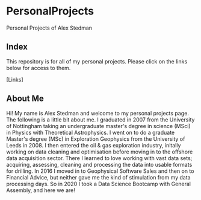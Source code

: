 # PersonalProjects
Personal Projects of Alex Stedman

## Index
This repository is for all of my personal projects.  Please click on the links below for access to them.

[Links]

## About Me

Hi! My name is Alex Stedman and welcome to my personal projects page.  The following is a little bit about me.
I graduated in 2007 from the University of Nottingham taking an undergraduate master's degree in science (MSci) in Physics with Theoretical Astrophysics.  I went on to do a graduate Master's degree (MSc) in Exploration Geophysics from the University of Leeds in 2008.  I then entered the oil & gas exploration industry, initally working on data cleaning and optimisation before moving in to the offshore data acquisition sector.  There I learned to love working with vast data sets; acquiring, assessing, cleaning and processing the data into usable formats for drilling.
In 2016 I moved in to Geophysical Software Sales and then on to Financial Advice, but neither gave me the kind of stimulation from my data processing days.  So in 2020 I took a Data Science Bootcamp with General Assembly, and here we are!
